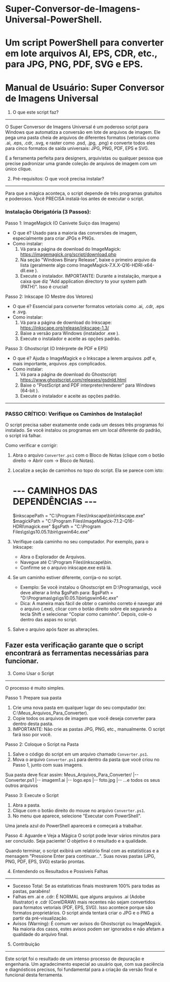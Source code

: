 # Super-Conversor-de-Imagens-Universal-PowerShell.
Um script PowerShell para converter em lote arquivos AI, EPS, CDR, etc., para JPG, PNG, PDF, SVG e EPS.
================================================================
Manual de Usuário: Super Conversor de Imagens Universal
================================================================

1. O que este script faz?
-------------------------
O Super Conversor de Imagens Universal é um poderoso script para Windows que automatiza a conversão em lote de arquivos de imagem. Ele pega uma pasta cheia de arquivos de diferentes formatos (vetoriais como .ai, .eps, .cdr, .svg, e raster como .psd, .jpg, .png) e converte todos eles para cinco formatos de saída universais: JPG, PNG, PDF, EPS e SVG.

É a ferramenta perfeita para designers, arquivistas ou qualquer pessoa que precise padronizar uma grande coleção de arquivos de imagem com um único clique.


2. Pré-requisitos: O que você precisa instalar?
------------------------------------------------
Para que a mágica aconteça, o script depende de três programas gratuitos e poderosos. Você PRECISA instalá-los antes de executar o script.

### Instalação Obrigatória (3 Passos): ###

Passo 1: ImageMagick (O Canivete Suíço das Imagens)
- O que é? Usado para a maioria das conversões de imagem, especialmente para criar JPGs e PNGs.
- Como instalar:
    1. Vá para a página de download do ImageMagick: https://imagemagick.org/script/download.php
    2. Na seção "Windows Binary Release", baixe o primeiro arquivo da lista (geralmente algo como ImageMagick-7.X.X-Q16-HDRI-x64-dll.exe ).
    3. Execute o instalador. IMPORTANTE: Durante a instalação, marque a caixa que diz "Add application directory to your system path (PATH)". Isso é crucial!

Passo 2: Inkscape (O Mestre dos Vetores)
- O que é? Essencial para converter formatos vetoriais como .ai, .cdr, .eps e .svg.
- Como instalar:
    1. Vá para a página de download do Inkscape: https://inkscape.org/release/inkscape-1.3/
    2. Baixe a versão para Windows (instalador .exe ).
    3. Execute o instalador e aceite as opções padrão.

Passo 3: Ghostscript (O Intérprete de PDF e EPS)
- O que é? Ajuda o ImageMagick e o Inkscape a lerem arquivos .pdf e, mais importante, arquivos .eps complicados.
- Como instalar:
    1. Vá para a página de download do Ghostscript: https://www.ghostscript.com/releases/gsdnld.html
    2. Baixe o "PostScript and PDF interpreter/renderer" para Windows (64-bit ).
    3. Execute o instalador e aceite as opções padrão.

---
### PASSO CRÍTICO: Verifique os Caminhos de Instalação! ###

O script precisa saber exatamente onde cada um desses três programas foi instalado. Se você instalou os programas em um local diferente do padrão, o script irá falhar.

Como verificar e corrigir:
1. Abra o arquivo `Converter.ps1` com o Bloco de Notas (clique com o botão direito -> Abrir com -> Bloco de Notas).

2. Localize a seção de caminhos no topo do script. Ela se parece com isto:
   # --- CAMINHOS DAS DEPENDÊNCIAS ---
   $inkscapePath = "C:\Program Files\Inkscape\bin\inkscape.exe"
   $magickPath   = "C:\Program Files\ImageMagick-7.1.2-Q16-HDRI\magick.exe"
   $gsPath       = "C:\Program Files\gs\gs10.05.1\bin\gswin64c.exe"

3. Verifique cada caminho no seu computador. Por exemplo, para o Inkscape:
   - Abra o Explorador de Arquivos.
   - Navegue até C:\Program Files\Inkscape\bin.
   - Confirme se o arquivo inkscape.exe está lá.

4. Se um caminho estiver diferente, corrija-o no script.
   - Exemplo: Se você instalou o Ghostscript em D:\Programas\gs\, você deve alterar a linha $gsPath para:
     $gsPath = "D:\Programas\gs\gs10.05.1\bin\gswin64c.exe"
   - Dica: A maneira mais fácil de obter o caminho correto é navegar até o arquivo (.exe), clicar com o botão direito sobre ele segurando a tecla Shift e selecionar "Copiar como caminho". Depois, cole-o dentro das aspas no script.

5. Salve o arquivo após fazer as alterações.

Fazer esta verificação garante que o script encontrará as ferramentas necessárias para funcionar.
---

3. Como Usar o Script
----------------------
O processo é muito simples.

Passo 1: Prepare sua pasta
1. Crie uma nova pasta em qualquer lugar do seu computador (ex: C:\Meus_Arquivos_Para_Converter).
2. Copie todos os arquivos de imagem que você deseja converter para dentro desta pasta.
3. IMPORTANTE: Não crie as pastas JPG, PNG, etc., manualmente. O script fará isso por você.

Passo 2: Coloque o Script na Pasta
1. Salve o código do script em um arquivo chamado `Converter.ps1`.
2. Mova o arquivo `Converter.ps1` para dentro da pasta que você criou no Passo 1, junto com suas imagens.

Sua pasta deve ficar assim:
Meus_Arquivos_Para_Converter/
|-- Converter.ps1
|-- imagem1.ai
|-- logo.eps
|-- foto.jpg
|-- ...e todos os seus outros arquivos

Passo 3: Execute o Script
1. Abra a pasta.
2. Clique com o botão direito do mouse no arquivo `Converter.ps1`.
3. No menu que aparece, selecione "Executar com PowerShell".

Uma janela azul do PowerShell aparecerá e começará a trabalhar.

Passo 4: Aguarde e Veja a Mágica
O script pode levar vários minutos para ser concluído. Seja paciente! O objetivo é o resultado e a qualidade.

Quando terminar, o script exibirá um relatório final com as estatísticas e a mensagem "Pressione Enter para continuar...". Suas novas pastas (JPG, PNG, PDF, EPS, SVG) estarão prontas.


4. Entendendo os Resultados e Possíveis Falhas
-----------------------------------------------
- Sucesso Total: Se as estatísticas finais mostrarem 100% para todas as pastas, parabéns!
- Falhas em .ai e .cdr: É NORMAL que alguns arquivos .ai (Adobe Illustrator) e .cdr (CorelDRAW) mais recentes não sejam convertidos para formatos vetoriais (PDF, EPS, SVG). Isso acontece porque são formatos proprietários. O script ainda tentará criar o JPG e o PNG a partir da pré-visualização.
- Avisos (Warning): É comum ver avisos do Ghostscript ou ImageMagick. Na maioria dos casos, estes avisos podem ser ignorados e não afetam a qualidade do arquivo final.


5. Contribuição
----------------
Este script foi o resultado de um intenso processo de depuração e engenharia. Um agradecimento especial ao usuário que, com sua paciência e diagnósticos precisos, foi fundamental para a criação da versão final e funcional desta ferramenta.
